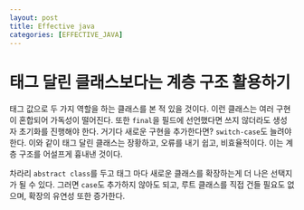 ```yaml
---
layout: post
title: Effective java
categories: [EFFECTIVE_JAVA]
---
```



# 태그 달린 클래스보다는 계층 구조 활용하기

태그 값으로 두 가지 역할을 하는 클래스를 본 적 있을 것이다. 이런 클래스는 여러 구현이 혼합되어 가독성이 떨어진다. 또한 `final`을 필드에 선언했다면 쓰지 않더라도
생성자 초기화를 진행해야 한다. 거기다 새로운 구현을 추가한다면? `switch-case`도 늘려야한다. 이와 같이 태그 달린 클래스는 장황하고, 오류를 내기 쉽고, 비효율적이다.
이는 계층 구조를 어설프게 흉내낸 것이다. 

차라리 `abstract class`를 두고 태그 마다 새로운 클래스를 확장하는게 더 나은 선택지가 될 수 있다. 그러면 `case`도 추가하지 않아도 되고, 루트 클래스를
직접 건들 필요도 없으며, 확장의 유연성 또한 증가한다. 